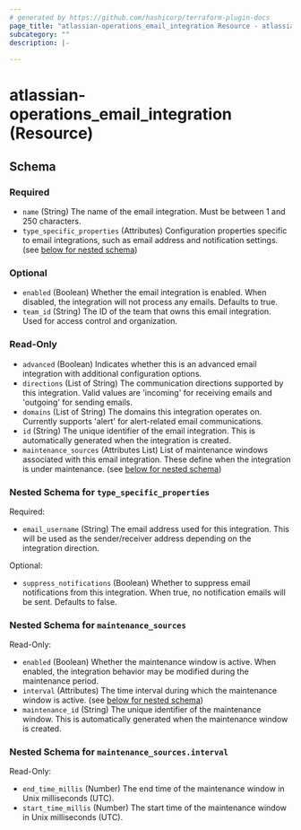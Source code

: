 ```yaml
---
# generated by https://github.com/hashicorp/terraform-plugin-docs
page_title: "atlassian-operations_email_integration Resource - atlassian-operations"
subcategory: ""
description: |-
  
---
```


# atlassian-operations_email_integration (Resource)





<!-- schema generated by tfplugindocs -->
## Schema

### Required

- `name` (String) The name of the email integration. Must be between 1 and 250 characters.
- `type_specific_properties` (Attributes) Configuration properties specific to email integrations, such as email address and notification settings. (see [below for nested schema](#nestedatt--type_specific_properties))

### Optional

- `enabled` (Boolean) Whether the email integration is enabled. When disabled, the integration will not process any emails. Defaults to true.
- `team_id` (String) The ID of the team that owns this email integration. Used for access control and organization.

### Read-Only

- `advanced` (Boolean) Indicates whether this is an advanced email integration with additional configuration options.
- `directions` (List of String) The communication directions supported by this integration. Valid values are 'incoming' for receiving emails and 'outgoing' for sending emails.
- `domains` (List of String) The domains this integration operates on. Currently supports 'alert' for alert-related email communications.
- `id` (String) The unique identifier of the email integration. This is automatically generated when the integration is created.
- `maintenance_sources` (Attributes List) List of maintenance windows associated with this email integration. These define when the integration is under maintenance. (see [below for nested schema](#nestedatt--maintenance_sources))

<a id="nestedatt--type_specific_properties"></a>
### Nested Schema for `type_specific_properties`

Required:

- `email_username` (String) The email address used for this integration. This will be used as the sender/receiver address depending on the integration direction.

Optional:

- `suppress_notifications` (Boolean) Whether to suppress email notifications from this integration. When true, no notification emails will be sent. Defaults to false.


<a id="nestedatt--maintenance_sources"></a>
### Nested Schema for `maintenance_sources`

Read-Only:

- `enabled` (Boolean) Whether the maintenance window is active. When enabled, the integration behavior may be modified during the maintenance period.
- `interval` (Attributes) The time interval during which the maintenance window is active. (see [below for nested schema](#nestedatt--maintenance_sources--interval))
- `maintenance_id` (String) The unique identifier of the maintenance window. This is automatically generated when the maintenance window is created.

<a id="nestedatt--maintenance_sources--interval"></a>
### Nested Schema for `maintenance_sources.interval`

Read-Only:

- `end_time_millis` (Number) The end time of the maintenance window in Unix milliseconds (UTC).
- `start_time_millis` (Number) The start time of the maintenance window in Unix milliseconds (UTC).
